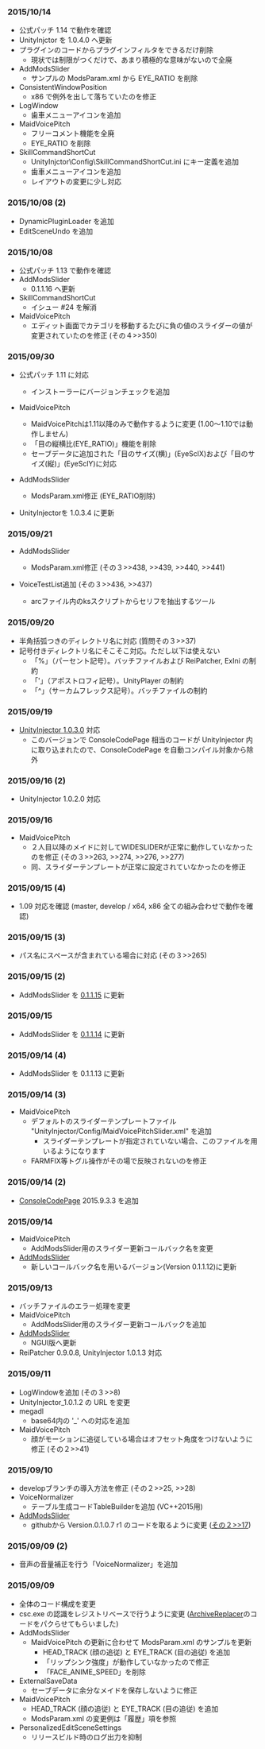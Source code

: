 ### 2015/10/14

 - 公式パッチ 1.14 で動作を確認
 - UnityInjctor を 1.0.4.0 へ更新
 - プラグインのコードからプラグインフィルタをできるだけ削除
    - 現状では制限がつくだけで、あまり積極的な意味がないので全廃
 - AddModsSlider
    - サンプルの ModsParam.xml から EYE_RATIO を削除
 - ConsistentWindowPosition
    - x86 で例外を出して落ちていたのを修正
 - LogWindow
    - 歯車メニューアイコンを追加
 - MaidVoicePitch
    - フリーコメント機能を全廃
    - EYE_RATIO を削除
 - SkillCommandShortCut
    - UnityInjctor\Config\SkillCommandShortCut.ini にキー定義を追加
    - 歯車メニューアイコンを追加
    - レイアウトの変更に少し対応

### 2015/10/08 (2)

 - DynamicPluginLoader を追加
 - EditSceneUndo を追加

### 2015/10/08

 - 公式パッチ 1.13 で動作を確認
 - AddModsSlider
    - 0.1.1.16 へ更新
 - SkillCommandShortCut
    - イシュー #24 を解消
 - MaidVoicePitch
    - エディット画面でカテゴリを移動するたびに負の値のスライダーの値が変更されていたのを修正 (その４>>350)

### 2015/09/30

 - 公式パッチ 1.11 に対応
    - インストーラーにバージョンチェックを追加

 - MaidVoicePitch
    - MaidVoicePitchは1.11以降のみで動作するように変更 (1.00～1.10では動作しません)
    - 「目の縦横比(EYE_RATIO)」機能を削除
    - セーブデータに追加された「目のサイズ(横)」(EyeSclX)および「目のサイズ(縦)」(EyeSclY)に対応

 - AddModsSlider
    - ModsParam.xml修正 (EYE_RATIO削除)

 - UnityInjectorを 1.0.3.4 に更新

### 2015/09/21

 - AddModsSlider
    - ModsParam.xml修正 (その３>>438, >>439, >>440, >>441)

 - VoiceTestList追加 (その３>>436, >>437)
    - arcファイル内のksスクリプトからセリフを抽出するツール

### 2015/09/20

 - 半角括弧つきのディレクトリ名に対応 (質問その３>>37)
 - 記号付きディレクトリ名にそこそこ対応。ただし以下は使えない
    - 「%」（パーセント記号）。バッチファイルおよび ReiPatcher, ExIni の制約
    - 「'」（アポストロフィ記号）。UnityPlayer の制約
    - 「^」（サーカムフレックス記号）。バッチファイルの制約

### 2015/09/19
 - [UnityInjector 1.0.3.0](http://www.hongfire.com/forum/showthread.php/444567) 対応
    - このバージョンで ConsoleCodePage 相当のコードが UnityInjector 内に取り込まれたので、ConsoleCodePage を自動コンパイル対象から除外

### 2015/09/16 (2)
 - UnityInjector 1.0.2.0 対応

### 2015/09/16
 - MaidVoicePitch
   - ２人目以降のメイドに対してWIDESLIDERが正常に動作していなかったのを修正 (その３>>263, >>274, >>276, >>277)
   - 同、スライダーテンプレートが正常に設定されていなかったのを修正

### 2015/09/15 (4)

   - 1.09 対応を確認 (master, develop / x64, x86 全ての組み合わせで動作を確認)
 
### 2015/09/15 (3)

   - パス名にスペースが含まれている場合に対応 (その３>>265)
 
### 2015/09/15 (2)

   - AddModsSlider を [0.1.1.15](https://github.com/CM3D2-01/CM3D2.AddModsSlider.Plugin/tree/8b615573d728c7a8517f48f001df6bc1d4d41e10) に更新
 
### 2015/09/15

   - AddModsSlider を [0.1.1.14](https://github.com/CM3D2-01/CM3D2.AddModsSlider.Plugin/tree/281b142d3443a503a68b86bb513c898d04298f17) に更新
 
### 2015/09/14 (4)

 - AddModsSlider を 0.1.1.13 に更新

### 2015/09/14 (3)

 - MaidVoicePitch
    - デフォルトのスライダーテンプレートファイル "UnityInjector/Config/MaidVoicePitchSlider.xml" を追加
       - スライダーテンプレートが指定されていない場合、このファイルを用いるようになります
    - FARMFIX等トグル操作がその場で反映されないのを修正

### 2015/09/14 (2)

 - [ConsoleCodePage](https://gist.github.com/asm256/9bfb88336a1433e2328a) 2015.9.3.3 を追加

### 2015/09/14

 - MaidVoicePitch
    - AddModsSlider用のスライダー更新コールバック名を変更
 - [AddModsSlider](https://github.com/CM3D2-01/CM3D2.AddModsSlider.Plugin)
    - 新しいコールバック名を用いるバージョン(Version 0.1.1.12)に更新

### 2015/09/13

 - バッチファイルのエラー処理を変更
 - MaidVoicePitch
    - AddModsSlider用のスライダー更新コールバックを追加
 - [AddModsSlider](https://github.com/CM3D2-01/CM3D2.AddModsSlider.Plugin)
    - NGUI版へ更新
 - ReiPatcher 0.9.0.8, UnityInjector 1.0.1.3 対応

### 2015/09/11

 - LogWindowを追加 (その３>>8)
 - UnityInjector_1.0.1.2 の URL を変更
 - megadl
    - base64内の '_' への対応を追加
 - MaidVoicePitch
    - 顔がモーションに追従している場合はオフセット角度をつけないように修正 (その２>>41)

### 2015/09/10

 - developブランチの導入方法を修正 (その２>>25, >>28)
 - VoiceNormalizer
    - テーブル生成コードTableBuilderを追加 (VC++2015用)
 - [AddModsSlider](https://github.com/CM3D2-01/CM3D2.AddModsSlider.Plugin)
    - githubから Version.0.1.0.7 r1 のコードを取るように変更 ([その２>>17](https://github.com/CM3D2-01/CM3D2.AddModsSlider.Plugin/commit/c26e907c9b9d0f0aa606e721586be8a90689a005))

### 2015/09/09 (2)

 - 音声の音量補正を行う「VoiceNormalizer」を追加


### 2015/09/09

 - 全体のコード構成を変更
 - csc.exe の認識をレジストリベースで行うように変更 ([ArchiveReplacer](https://gist.github.com/asm256/8f5472657c1675bdc77a)のコードをパクらせてもらいました)
 - AddModsSlider
    - MaidVoicePitch の更新に合わせて ModsParam.xml のサンプルを更新
       -  HEAD_TRACK (顔の追従) と EYE_TRACK (目の追従) を追加
       - 「リップシンク強度」が動作していなかったので修正
       - 「FACE_ANIME_SPEED」を削除
 - ExternalSaveData
    - セーブデータに余分なメイドを保存しないように修正
 - MaidVoicePitch
    - HEAD_TRACK (顔の追従) と EYE_TRACK (目の追従) を追加
    - ModsParam.xml の変更例は「履歴」項を参照
 - PersonalizedEditSceneSettings
   - リリースビルド時のログ出力を抑制
